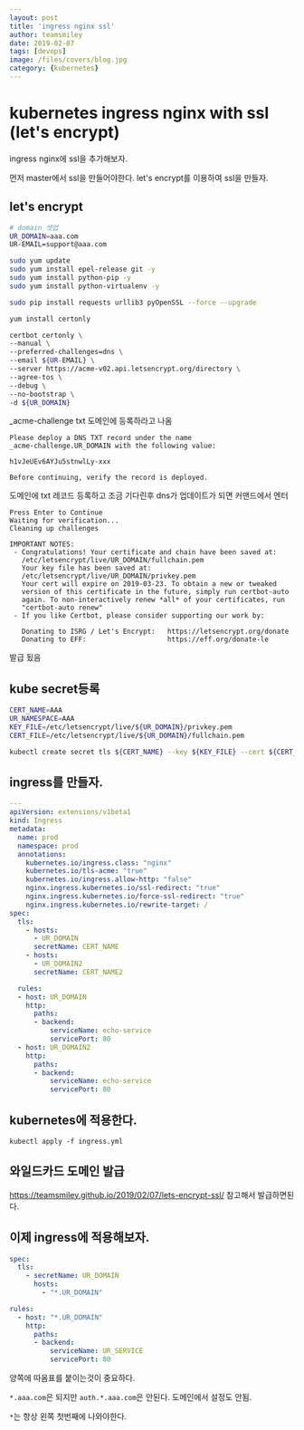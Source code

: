 ```yaml
---
layout: post
title: 'ingress nginx ssl' 
author: teamsmiley
date: 2019-02-07
tags: [devops]
image: /files/covers/blog.jpg
category: {kubernetes}
---
```


# kubernetes ingress nginx with ssl (let's encrypt)

ingress nginx에 ssl을 추가해보자.

먼저 master에서 ssl을 만들어야한다. let's encrypt를 이용하여 ssl을 만들자. 

## let's encrypt 

```bash
# domain 셋업
UR_DOMAIN=aaa.com
UR-EMAIL=support@aaa.com

sudo yum update
sudo yum install epel-release git -y
sudo yum install python-pip -y
sudo yum install python-virtualenv -y

sudo pip install requests urllib3 pyOpenSSL --force --upgrade

yum install certonly

certbot certonly \
--manual \
--preferred-challenges=dns \
--email ${UR-EMAIL} \
--server https://acme-v02.api.letsencrypt.org/directory \
--agree-tos \
--debug \
--no-bootstrap \
-d ${UR_DOMAIN}
```

_acme-challenge txt 도메인에 등록하라고 나옴

```
Please deploy a DNS TXT record under the name
_acme-challenge.UR_DOMAIN with the following value:

h1vJeUEv6AYJu5stnwlLy-xxx

Before continuing, verify the record is deployed.
```

도메인에 txt 레코드 등록하고 조금 기다린후 dns가 업데이트가 되면 커맨드에서 엔터 

```
Press Enter to Continue
Waiting for verification...
Cleaning up challenges

IMPORTANT NOTES:
 - Congratulations! Your certificate and chain have been saved at:
   /etc/letsencrypt/live/UR_DOMAIN/fullchain.pem
   Your key file has been saved at:
   /etc/letsencrypt/live/UR_DOMAIN/privkey.pem
   Your cert will expire on 2019-03-23. To obtain a new or tweaked
   version of this certificate in the future, simply run certbot-auto
   again. To non-interactively renew *all* of your certificates, run
   "certbot-auto renew"
 - If you like Certbot, please consider supporting our work by:

   Donating to ISRG / Let's Encrypt:   https://letsencrypt.org/donate
   Donating to EFF:                    https://eff.org/donate-le
```

발급 됬음 

## kube secret등록

```bash
CERT_NAME=AAA
UR_NAMESPACE=AAA
KEY_FILE=/etc/letsencrypt/live/${UR_DOMAIN}/privkey.pem
CERT_FILE=/etc/letsencrypt/live/${UR_DOMAIN}/fullchain.pem

kubectl create secret tls ${CERT_NAME} --key ${KEY_FILE} --cert ${CERT_FILE} -n ${UR_NAMESPACE} #인그레스 네임 스페이스를 꼭 넣어주자.
```

## ingress를 만들자. 

```yml
---
apiVersion: extensions/v1beta1
kind: Ingress
metadata:
  name: prod
  namespace: prod
  annotations:
    kubernetes.io/ingress.class: "nginx"
    kubernetes.io/tls-acme: "true"
    kubernetes.io/ingress.allow-http: "false"
    nginx.ingress.kubernetes.io/ssl-redirect: "true"
    nginx.ingress.kubernetes.io/force-ssl-redirect: "true"
    nginx.ingress.kubernetes.io/rewrite-target: /
spec:
  tls:
    - hosts: 
      - UR_DOMAIN
      secretName: CERT_NAME
    - hosts:
      - UR_DOMAIN2
      secretName: CERT_NAME2

  rules:
  - host: UR_DOMAIN
    http:
      paths:
      - backend:
          serviceName: echo-service
          servicePort: 80
  - host: UR_DOMAIN2
    http:
      paths:
      - backend:
          serviceName: echo-service
          servicePort: 80
```

## kubernetes에 적용한다.

``` 
kubectl apply -f ingress.yml
```

## 와일드카드 도메인 발급 

<https://teamsmiley.github.io/2019/02/07/lets-encrypt-ssl/> 참고해서 발급하면된다.

## 이제 ingress에 적용해보자. 

```yml
spec:
  tls:
    - secretName: UR_DOMAIN
      hosts:
        - "*.UR_DOMAIN"

rules:
  - host: "*.UR_DOMAIN"
    http:
      paths:
      - backend:
          serviceName: UR_SERVICE
          servicePort: 80
```

양쪽에 따옴표를 붙이는것이 중요하다.

`*.aaa.com`은 되지만 `auth.*.aaa.com`은 안된다.  도메인에서 설정도 안됨.

`*`는 항상 왼쪽 첫번째에 나와야한다. 






